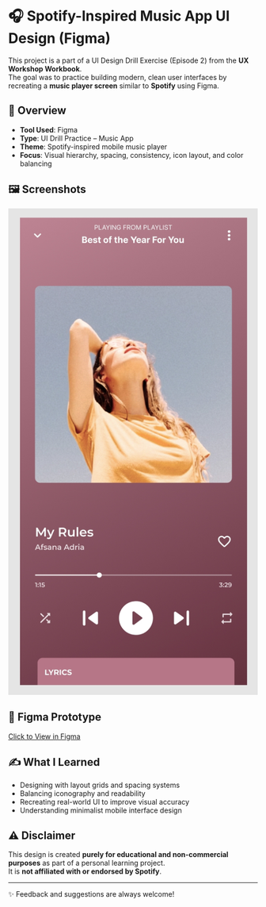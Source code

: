 # 🎧 Spotify-Inspired Music App UI Design (Figma)

This project is a part of a UI Design Drill Exercise (Episode 2) from the **UX Workshop Workbook**.  
The goal was to practice building modern, clean user interfaces by recreating a **music player screen** similar to **Spotify** using Figma.

## 📌 Overview

- **Tool Used**: Figma  
- **Type**: UI Drill Practice – Music App  
- **Theme**: Spotify-inspired mobile music player  
- **Focus**: Visual hierarchy, spacing, consistency, icon layout, and color balancing

## 🖼️ Screenshots

![Spotify UI Design](music-ui.jpg)


## 🔗 Figma Prototype

[Click to View in Figma](https://www.figma.com/design/XVNH5F7mOBuY4acGMXqUDs?node-id=0-1)

## ✍️ What I Learned

- Designing with layout grids and spacing systems
- Balancing iconography and readability
- Recreating real-world UI to improve visual accuracy
- Understanding minimalist mobile interface design

## ⚠️ Disclaimer

This design is created **purely for educational and non-commercial purposes** as part of a personal learning project.  
It is **not affiliated with or endorsed by Spotify**.

---

✨ Feedback and suggestions are always welcome!
